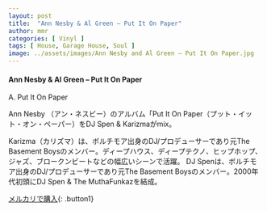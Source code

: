 ```yaml
---
layout: post
title:  "Ann Nesby & Al Green – Put It On Paper"
author: mmr
categories: [ Vinyl ]
tags: [ House, Garage House, Soul ]
image: ../assets/images/Ann Nesby and Al Green – Put It On Paper.jpg
---
```


#### Ann Nesby & Al Green – Put It On Paper

A. Put It On Paper

Ann Nesby （アン・ネスビー）のアルバム「Put It On Paper（プット・イット・オン・ペーパー）をDJ Spen & Karizmaがmix。

Karizma（カリズマ）は、ボルチモア出身のDJ/プロデューサーであり元The Basement Boysのメンバー。ディープハウス、ディープテクノ、ヒップホップ、ジャズ、ブロークンビートなどの幅広いシーンで活躍。
DJ Spenは、ボルチモア出身のDJ/プロデューサーであり元The Basement Boysのメンバー。2000年代初頭にDJ Spen & The MuthaFunkazを結成。

[メルカリで購入](https://jp.mercari.com/item/m41512724315){: .button1}

